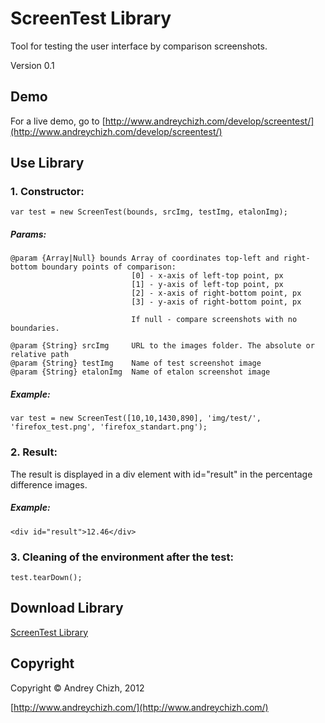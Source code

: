 # ScreenTest Library
Tool for testing the user interface by comparison screenshots.

Version 0.1

## Demo
For a live demo, go to [http://www.andreychizh.com/develop/screentest/](http://www.andreychizh.com/develop/screentest/)

## Use Library
### 1. Constructor:

    var test = new ScreenTest(bounds, srcImg, testImg, etalonImg);
    
##### Params:   
    
    @param {Array|Null} bounds Array of coordinates top-left and right-bottom boundary points of comparison:
                               [0] - x-axis of left-top point, px
                               [1] - y-axis of left-top point, px
                               [2] - x-axis of right-bottom point, px
                               [3] - y-axis of right-bottom point, px

                               If null - compare screenshots with no boundaries.
 
    @param {String} srcImg     URL to the images folder. The absolute or relative path
    @param {String} testImg    Name of test screenshot image
    @param {String} etalonImg  Name of etalon screenshot image

##### Example:

    var test = new ScreenTest([10,10,1430,890], 'img/test/', 'firefox_test.png', 'firefox_standart.png');
    
### 2. Result:

The result is displayed in a div element with id="result" in the percentage difference images.

##### Example:

    <div id="result">12.46</div>

### 3. Cleaning of the environment after the test:

    test.tearDown();

## Download Library

 [ScreenTest Library](https://github.com/AndreyChizh/ScreenTest/downloads)

## Copyright

Copyright © Andrey Chizh, 2012

[http://www.andreychizh.com/](http://www.andreychizh.com/)
